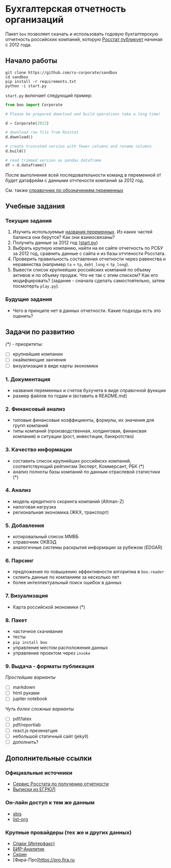 # Бухгалтерская отчетность организаций

Пакет `boo` позволяет скачать и использовать годовую бухгалтерскую отчетность российских компаний, которую 
[Росстат публикует][gks] начиная с 2012 года.

[gks]: http://www.gks.ru/opendata/dataset?q=%D0%BE%D1%82%D1%87%D0%B5%D1%82%D0%BD%D0%BE%D1%81%D1%82%D1%8C+%D0%BE%D1%80%D0%B3%D0%B0%D0%BD%D0%B8%D0%B7%D0%B0%D1%86%D0%B8%D0%B9+&sort=score+desc%2C+metadata_modified+desc


## Начало работы

```
git clone https://github.com/ru-corporate/sandbox
cd sandbox
pip install -r requirements.txt 
python -i start.py
```

`start.py` включает следующий пример:

```python
from boo import Corporate

# Please be prepared download and build operations take a long time!

d = Corporate(2012)

# download row file from Rosstat
d.download()

# create truncated version with fewer columns and rename columns 
d.build()

# read trimmed version as pandas dataframe
df = d.dataframe()
```

После выполнения всей последовательности команд в переменной `df` будет 
датафрейм с данными отчтености компаний за 2012 год. 

См. также [справочник по обозначениям переменных][rename]

[rename]: boo/rename.py

## Учебные задания 

### Текущие задания

1. Изучить используемые [названия переменных][rename]. 
   Из каких частей баланса они берутся? Как они взимосвязаны?
2. Получить данные за 2012 год ([start.py](start.py))
3. Выбрать крупную компанию, найти на ее сайте отчетность по РСБУ за 2012 год,
   сравнить данные с сайта и из базы отчтености Росстата.  
4. Проверить правильность составления отчетности через равенства и неравенства
   (например `ta` = `tp`, `debt_long` < `tp_long`).
3. Вывести список крупнейших российских компаний по объему активов и по 
   объему продаж. Что не так с этим списком? Как его модифцировать?
   (задание - сначала сделать самостоятельно, затем посмотерть `play.py`).

### Будущие задания

- Чего в принципе нет в данных отчетности. Какие подходы есть это оценить?
      
## Задачи по развитию

*(\*)* - приоритеты:

- [ ] крупнейшие компании
- [ ] окаймляющие занчения
- [ ] визуализация в виде карты экономики

### 1. Документация 

- названия переменных и счетов бухучета в виде справочной функции
- размер файлов по годам и (вставить в README.md)

### 2. Финансовый анализ

- типовые финансовые коэффициенты, формулы, их значения для групп компаний
- типы компаний (производственная, холдинговая, финансвая компания)
  и ситуации (рост, инвестиции, банкротство)

### 3. Качество информации 

- составить список крупнейших российискх компаний, соответствующий рейтингам 
  Эксперт, Коммерсант, РБК (\*)
- анализ полноты базы компаний по данным отраслевой статистики (\*)

### 4. Анализ

- модель кредитного скоринга компаний (Altman-Z)
- налоговая нагрузка
- региональная экономика (ЖКХ, транспорт)

### 5. Добавления

- котировальный список ММВБ
- справочник ОКВЭД
- аналогичные системы раскрытия информации за рубежом (EDGAR)

### 6. Парсинг 

- предложения по повышению эффективности алгоритма в `boo.reader`
- склеить данные по компаниям за несколько лет
- более интеллектуальный поиск ошибок в данных

### 7. Визуализация

- Карта российской экономики (\*)

### 8. Пакет

- частичное скачивание 
- тесты
- `pip install boo`
- управление местом расположения данных
- управление проектом через `invoke`

### 9. Выдача - форматы публикация

*Простейшие варианты*

- [ ] markdown  
- [ ] html руками
- [ ] jupiter notebook

*Чуть более сложные варианты*
- [ ] pdf/latex
- [ ] pdf/reportlab
- [ ] react.js презенатция
- [ ] небольшой статичный сайт (jekyll)
- [ ] дополнить?

## Дополнительные ссылки

### Официальные источники

- [Сервис Росстата по получению отчетности](http://www.gks.ru/accounting_report)
- [Выписки из ЕГРЮЛ](https://egrul.nalog.ru/index.html)

### Он-лайн доступ к тем же данным 

- [sbis](https://sbis.ru/contragents/7825706086)
- [list-org](https://www.list-org.com/company/19562)

### Крупные провайдеры (тех же и других данных)

- [Спарк (Интерфакс)](http://www.spark-interfax.ru/ru/about)
- [БИР-Аналитик](https://bir.1prime.ru/)
- [Скрин](https://kontragent.skrin.ru/)
- [Фира-Про]https://pro.fira.ru
